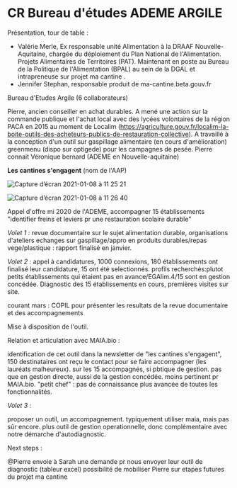 # **CR Bureau d'études ADEME ARGILE**

Présentation, tour de table :

- Valérie Merle, Ex responsable unité Alimentation à la DRAAF Nouvelle-Aquitaine, chargée du déploiement du Plan National de l'Alimentation. Projets Alimentaires de Territoires (PAT). Maintenant en poste au Bureau de la Politique de l'Alimentation (BPAL) au sein de la DGAL et intrapreneuse sur projet ma cantine .
- Jennifer Stephan, responsable produit de ma-cantine.beta.gouv.fr

Bureau d'Etudes Argile (6 collaborateurs)

Pierre, ancien conseiller en achat durables. A mené une action sur la commande publique et l'achat local avec des lycées volontaires de la région PACA en 2015 au moment de Localim (https://agriculture.gouv.fr/localim-la-boite-outils-des-acheteurs-publics-de-restauration-collective). A travaillé à la conception d'un outil sur gaspillage alimentaire (en cours d'amélioration) greenmenu (dispo sur optigede) pour les campagnes de pesée.
Pierre connait Véronique bernard (ADEME en Nouvelle-aquitaine)

**Les cantines s'engagent** (nom de l'AAP)

![Capture d’écran 2021-01-08 à 11 25 21](https://user-images.githubusercontent.com/36134318/104004672-4dff5e80-51a4-11eb-950e-fc9389f99a49.png)

![Capture d’écran 2021-01-08 à 11 26 40](https://user-images.githubusercontent.com/36134318/104004757-6a030000-51a4-11eb-8ed8-274002a69915.png)


Appel d'offre mi 2020 de l'ADEME, accompagner 15 établissements "identifier freins et leviers pr une restauration scolaire durable"

*Volet 1 :* revue documentaire sur le sujet alimentation durable, organisations d'ateliers echanges sur gaspillage/appro en produits durables/repas vege/plastique : rapport finalisé en janvier.

*Volet 2 :* appel à candidatures, 1000 connexions, 180 établissements ont finalisé leur candidature, 15 ont été selectionnés. profils recherchés:plutot petits établissements qui étaient pas en avance/EGAlim.4/15 sont en gestion concédée.
Diagnostic des 15 établissements en cours, premières visites sur site.

courant mars : COPIL pour présenter les resultats de la revue documentaire et des accompagnements

Mise à disposition de l'outil. 

Relation et articulation avec MAIA.bio :

identification de cet outil dans la newsletter de "les cantines s'engagent", 150 destinataires ont reçu le contact pour se faire accompagner (les lauréats malheureux). 
sur les 15 accompagnés, si pbtique de gestion. pas que en gestion directe, aussi de la gestion concédée. moins pertinent pr MAIA.bio. 
"petit chef" : pas de connaissance plus avancée de toutes les fonctionnalités.

*Volet 3 :*

proposer un outil, un accompagnement. typiquement utiliser maia, mais pas sûr encore. plus outil de gestion operationnelle, donc complémentaire avec notre démarche d'autodiagnostic.

Next steps :

@Pierre envoie à Sarah une demande pr nous envoyer leur outil de diagnostic (tableur excel)
possibilité de mobiliser Pierre sur etapes futures du projet ma cantine
